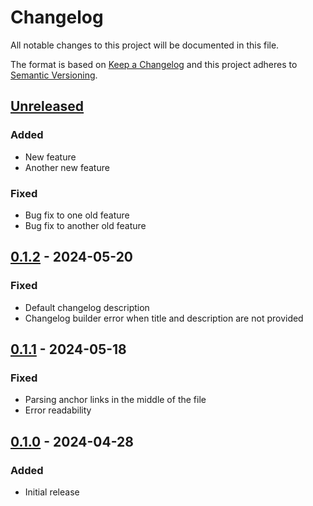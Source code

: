 <!-- test flag -->
# Changelog

All notable changes to this project will be documented in this file.

The format is based on [Keep a Changelog](https://keepachangelog.com/en/1.0.0/)
and this project adheres to [Semantic Versioning](https://semver.org/spec/v2.0.0.html).

## [Unreleased]

### Added

- New feature
- Another new feature

### Fixed

- Bug fix to one old feature
- Bug fix to another old feature

## [0.1.2] - 2024-05-20

### Fixed

- Default changelog description
- Changelog builder error when title and description are not provided

## [0.1.1] - 2024-05-18

### Fixed

- Parsing anchor links in the middle of the file
- Error readability

## [0.1.0] - 2024-04-28

### Added

- Initial release

[Unreleased]: https://github.com/napalmpapalam/keep-a-changelog-rs/compare/0.1.2...HEAD
[0.1.2]: https://github.com/napalmpapalam/keep-a-changelog-rs/compare/0.1.1...0.1.2
[0.1.1]: https://github.com/napalmpapalam/keep-a-changelog-rs/compare/0.1.0...0.1.1
[0.1.0]: https://github.com/napalmpapalam/keep-a-changelog-rs/releases/tag/0.1.0
